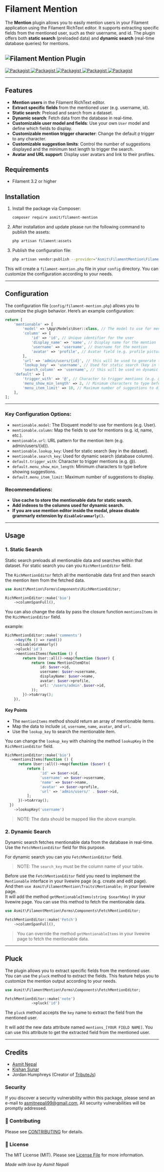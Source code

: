 # Filament Mention
The **Mention** plugin allows you to easily mention users in your Filament application using the Filament RichText editor. It supports extracting specific fields from the mentioned user, such as their username, and id. The plugin offers both **static search** (preloaded data) and **dynamic search** (real-time database queries) for mentions.

![Filament Mention Plugin](https://raw.githubusercontent.com/AsmitNepali/filament-mention/refs/heads/main/images/cover.jpg)
---
<p class="flex items-center justify-center">
    <a href="https://packagist.org/packages/asmit/filament-mention">
        <img alt="Packagist" src="https://img.shields.io/packagist/v/asmit/filament-mention.svg?style=for-the-badge">
    </a>
    <a href="https://packagist.org/packages/asmit/filament-mention/stats">
        <img alt="Packagist" src="https://img.shields.io/packagist/dt/asmit/filament-mention.svg?style=for-the-badge">
    </a>
    <a href="#">
        <img alt="Packagist" src="https://img.shields.io/packagist/l/asmit/filament-mention.svg?style=for-the-badge">
    </a>
    <a href="https://packagist.org/packages/asmitnepali/filament-mention">
        <img alt="Packagist" src="https://img.shields.io/github/stars/asmitnepali/filament-mention?style=for-the-badge">
    </a>
    <a href="https://github.com/AsmitNepali/filament-mention/forks">
        <img alt="Packagist" src="https://img.shields.io/github/forks/asmitnepali/filament-mention?style=for-the-badge">
    </a>
</p>

---
## Features
- **Mention users** in the Filament RichText editor.
- **Extract specific fields** from the mentioned user (e.g. username, id).
- **Static search**: Preload and search from a dataset.
- **Dynamic search**: Fetch data from the database in real-time.
- **Customizable user model and fields**: Use your own `User` model and define which fields to display.
- **Customizable mention trigger character**: Change the default `@` trigger to any character.
- **Customizable suggestion limits**: Control the number of suggestions displayed and the minimum text length to trigger the search.
- **Avatar and URL support**: Display user avatars and link to their profiles.

## Requirements
- Filament 3.2 or higher

## Installation

1. Install the package via Composer:
   ```bash
   composer require asmit/filament-mention
    ```
2. After installation and update please run the following command to publish the assets:
   ```bash
   php artisan filament:assets
   ```
3. Publish the configuration file:
   ```bash
   php artisan vendor:publish --provider="Asmit\FilamentMention\FilamentMentionServiceProvider" --tag="asmit-filament-mention-config"
   ```
This will create a `filament-mention.php` file in your `config` directory. You can customize the configuration according to your needs.

---

## Configuration
The configuration file (``config/filament-mention.php``) allows you to customize the plugin behavior. Here’s an example configuration:

```php
return [
    'mentionable' => [
        'model' => \App\Models\User::class, // The model to use for mentions
        'column' => [
            'id' => 'id', // Unique identifier for the user
            'display_name' => 'name', // Display name for the mention
            'username' => 'username', // Username for the mention
            'avatar' => 'profile', // Avatar field (e.g. profile picture URL)
        ],
        'url' => 'admin/users/{id}', // this will be used to generate the url for the mention item
        'lookup_key' => 'username', // Used for static search (key in the dataset)
        'search_column' => 'username', // this will be used on dynamic search 
    'default' => [
        'trigger_with' => '@', // Character to trigger mentions (e.g. @)
        'menu_show_min_length' => 2, // Minimum characters to type before showing suggestions
        'menu_item_limit' => 10, // Maximum number of suggestions to display
    ],
];
```
---

### Key Configuration Options:
 - ``mentionable.model``: The Eloquent model to use for mentions (e.g. User).
 - ``mentionable.column``: Map the fields to use for mentions (e.g. id, name, etc.).
 - ``mentionable.url``: URL pattern for the mention item (e.g. admin/users/{id}).
 - ``mentionable.lookup_key``: Used for static search (key in the dataset).
 - ``mentionable.search_key``: Used for dynamic search (database column).
 - ``default.trigger_with``: Character to trigger mentions (e.g. @).
 - ``default.menu_show_min_length``: Minimum characters to type before showing suggestions.
 - ``default.menu_item_limit``: Maximum number of suggestions to display.

### Recommendations:
- **Use cache to store the mentionable data for static search.**
- **Add indexes to the columns used for dynamic search.**
- **If you are use mention editor inside the modal, please disable grammarly extension by ``disableGrammarly()``.**

---
## Usage
### 1. Static Search
Static search preloads all mentionable data and searches within that dataset. For static search you can you ``RichMentionEditor`` field.

The ``RichMentionEditor`` fetch all the mentionable data first and then search the mention item from the fetched data.

```php
use Asmit\Mention\Forms\Components\RichMentionEditor;

RichMentionEditor::make('bio')
    ->columnSpanFull(),
```
You can also change the data by pass the closure function ``mentionsItems`` in the ``RichMentionEditor`` field.

example:
```php
RichMentionEditor::make('comments')
    ->key(fn () => rand())
    ->disableGrammarly()
    ->pluck('id')
    ->mentionsItems(function () {
        return User::all()->map(function ($user) {
            return (new MentionItemDto(
                id: $user->id,
                username: $user->username,
                displayName: $user->name,
                avatar: $user->profile,
                url: '/users/admin'.$user->id,
            ));
        })->toArray();
    }),
```

#### Key Points
 - The ``mentionItems`` method should return an array of mentionable items.
 - Map the data to include ``id``, ``username``, ``name``, ``avatar``, and ``url``.
 - Use the ``lookup_key`` to search the mentionable item.

You can change the ``lookup_key`` with chaining the method ``lookupKey`` in the ``RichMentionEditor`` field.
```php
RichMentionEditor::make('bio')
  ->mentionsItems(function () {
      return User::all()->map(function ($user) {
          return [
                'id' => $user->id,
                'username' => $user->username,
                'name' => $user->name,
                'avatar' => $user->profile,
                'url' => 'admin/users/' . $user->id,
          ];
      })->toArray();
  })
    ->lookupKey('username')
```
> NOTE: The data should be mapped like the above example.

### 2. Dynamic Search
Dynamic search fetches mentionable data from the database in real-time. Use the ``FetchMentionEditor`` field for this purpose. 

For dynamic search you can you ``FetchMentionEditor`` field.

> NOTE: The ``search_key`` must be the column name of your table.

Before use the ``FetchMentionEditor`` field you need to implement the ``Mentionable`` interface in your livewire page (e.g. create and edit page).\
And then ```use Asmit\FilamentMention\Traits\Mentionable;``` in your livewire page.\
It will add the method ``getMentionableItems(string $searhKey)`` in your livewire page. You can use this method to fetch the mentionable data.

```php
use Asmit\FilamentMention\Forms\Components\FetchMentionEditor;

FetchMentionEditor::make('Fetch')
    ->columnSpanFull(),
```
> You can override the method ``getMentionableItems`` in your livewire page to fetch the mentionable data.
___

## Pluck
The plugin allows you to extract specific fields from the mentioned user. You can use the ``pluck`` method to extract the fields.
This feature helps you to customize the mention output according to your needs.

```php
use Asmit\FilamentMention\Forms\Components\FetchMentionEditor;

FetchMentionEditor::make('note')
            ->pluck('id')
```
The ``pluck`` method accepts the ``key`` name to extract the field from the mentioned user.

It will add the new data attribute named ``mentions_[YOUR FIELD NAME]``. You can use this attribute to get the extracted field from the mentioned user.

---

## Credits
- [Asmit Nepal][link-asmit]
- [Kishan Sunar][link-kishan]
- Jordan Humphreys (Creator of [TributeJs][link-tributejs])

### Security

If you discover a security vulnerability within this package, please send an e-mail to asmitnepali99@gmail.com, All security vulnerabilities will be promptly addressed.

### 🤝 Contributing
Please see [CONTRIBUTING](CONTRIBUTING.md) for details.

### 📄 License
The MIT License (MIT). Please see [License File](LICENSE.txt) for more information.


<i>Made with love by Asmit Nepali</i>


[ico-version]: https://img.shields.io/packagist/v/asmit/filament-mention.svg?style=flat-square
[ico-downloads]: https://img.shields.io/packagist/dt/asmit/filament-mention.svg?style=flat-square
[ico-stable]: https://img.shields.io/packagist/s/asmit/filament-mention.svg?style=flat-square
[ico-license]: https://img.shields.io/packagist/l/asmit/filament-mention.svg?style=flat-square
[ico-forks]: https://img.shields.io/github/forks/asmitnepali/filament-mention?style=flat-square
[ico-stars]: https://img.shields.io/github/stars/asmitnepali/filament-mention?style=flat-square


[link-asmit]: https://github.com/AsmitNepali
[link-kishan]: https://github.com/Ksunar
[link-tributejs]:https://github.com/zurb/tribute
[link-packagist]: https://packagist.org/packages/asmit/filament-mention
[link-downloads]: https://packagist.org/packages/asmit/filament-mention
